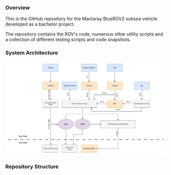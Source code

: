 ### Overview

This is the GitHub repository for the Mantaray BlueROV2 subsea vehicle developed as a bachelor project. 

The repository contains the ROV's code, numerous other utility scripts and a collection of different testing scripts and code snapshots.

### System Architecture
![system architecture](./system.png)

### Repository Structure
